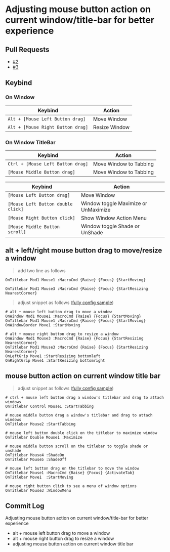 


# Adjusting mouse button action on current window/title-bar for better experience




## Pull Requests

* [#2](https://github.com/MX-Linux/mx-fluxbox/pull/2)
* [#3](https://github.com/MX-Linux/mx-fluxbox/pull/3)




## Keybind


### On Window

| Keybind | Action |
| ------- | ------ |
| `Alt + [Mouse Left Button drag]` | Move Window |
| `Alt + [Mouse Right Button drag]` | Resize Window |


### On Window TitleBar

| Keybind | Action |
| ------- | ------ |
| `Ctrl + [Mouse Left Button drag]` | Move Window to Tabbing |
| `[Mouse Middle Button drag]` | Move Window to Tabbing |


| Keybind | Action |
| ------- | ------ |
| `[Mouse Left Button drag]` | Move Window |
| `[Mouse Left Button double click]` | Window toggle Maximize or UnMaximize |
| `[Mouse Right Button click]` | Show Window Action Menu |
| `[Mouse Middle Button scroll]` | Window toggle Shade or UnShade |




## alt + left/right mouse button drag to move/resize a window

> add two line as follows

```
OnTitlebar Mod1 Mouse1 :MacroCmd {Raise} {Focus} {StartMoving}

OnTitlebar Mod1 Mouse3 :MacroCmd {Raise} {Focus} {StartResizing NearestCorner}
```

> adjust snippet as follows ([fully config sample](https://github.com/samwhelp/mxlinux-fluxbox-adjustment/blob/main/prototype/main/fluxbox-config/part/fluxbox-config-for-keybind/demo/fluxbox-keybind-mxlinux-adjustment/pi/asset/overlay/etc/skel/.fluxbox/keys#L88-L97))

```
# alt + mouse left button drag to move a window
OnWindow Mod1 Mouse1 :MacroCmd {Raise} {Focus} {StartMoving}
OnTitlebar Mod1 Mouse1 :MacroCmd {Raise} {Focus} {StartMoving}
OnWindowBorder Move1 :StartMoving

# alt + mouse right button drag to resize a window
OnWindow Mod1 Mouse3 :MacroCmd {Raise} {Focus} {StartResizing NearestCorner}
OnTitlebar Mod1 Mouse3 :MacroCmd {Raise} {Focus} {StartResizing NearestCorner}
OnLeftGrip Move1 :StartResizing bottomleft
OnRightGrip Move1 :StartResizing bottomright
```




## mouse button action on current window title bar

> adjust snippet as follows ([fully config sample](https://github.com/samwhelp/mxlinux-fluxbox-adjustment/blob/main/prototype/main/fluxbox-config/part/fluxbox-config-for-keybind/demo/fluxbox-keybind-mxlinux-adjustment/pi/asset/overlay/etc/skel/.fluxbox/keys#L99-L117))

```
# ctrl + mouse left button drag a window's titlebar and drag to attach windows
OnTitlebar Control Mouse1 :StartTabbing

# mouse middle button drag a window's titlebar and drag to attach windows
OnTitlebar Mouse2 :StartTabbing

# mouse left button double click on the titlebar to maximize window
OnTitlebar Double Mouse1 :Maximize

# mouse middle button scroll on the titlebar to toggle shade or unshade
OnTitlebar Mouse4 :ShadeOn
OnTitlebar Mouse5 :ShadeOff

# mouse left button drag on the titlebar to move the window
OnTitlebar Mouse1 :MacroCmd {Raise} {Focus} {ActivateTab}
OnTitlebar Move1  :StartMoving

# mouse right button click to see a menu of window options
OnTitlebar Mouse3 :WindowMenu
```




## Commit Log

Adjusting mouse button action on current window/title-bar for better experience

* alt + mouse left button drag to move a window
* alt + mouse right button drag to resize a window
* adjusting mouse button action on current window title bar
